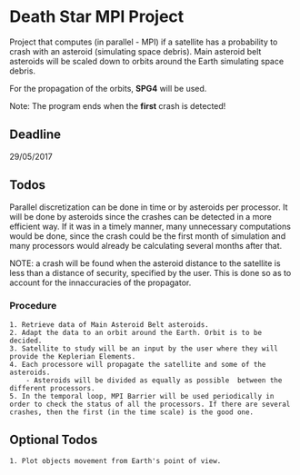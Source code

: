 # Death Star MPI Project

Project that computes (in parallel - MPI) if a satellite has a probability to crash with an asteroid (simulating space debris). Main asteroid belt asteroids will be scaled down to orbits around the Earth simulating space debris.

For the propagation of the orbits, **SPG4** will be used.

Note: The program ends when the **first** crash is detected!

## Deadline
29/05/2017

## Todos
Parallel discretization can be done in time or by asteroids per processor.
It will be done by asteroids since  the crashes can be detected in a more efficient way. If it was in a timely manner, many unnecessary computations would be done, since the crash could be the first month of simulation and many processors would already be calculating several months after that.

NOTE: a crash will be found when the asteroid distance to the satellite is less than a distance of security, specified by the user. This is done so as to account for the innaccuracies of the propagator.
### Procedure

    1. Retrieve data of Main Asteroid Belt asteroids.
    2. Adapt the data to an orbit around the Earth. Orbit is to be decided.
    3. Satellite to study will be an input by the user where they will provide the Keplerian Elements.
    4. Each processore will propagate the satellite and some of the asteroids.
        - Asteroids will be divided as equally as possible  between the different processors.
    5. In the temporal loop, MPI Barrier will be used periodically in order to check the status of all the processors. If there are several crashes, then the first (in the time scale) is the good one.
    
## Optional Todos
    1. Plot objects movement from Earth's point of view.
